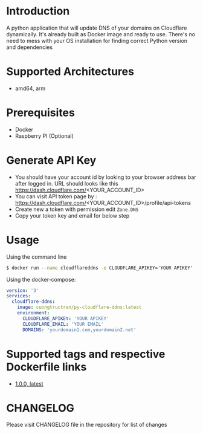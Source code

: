 # Introduction
A python application that will update DNS of your domains on Cloudflare dynamically. It's already built as Docker image and ready to use. There's no need to mess with your OS installation for finding correct Python version and dependencies

# Supported Architectures
- amd64, arm

# Prerequisites

- Docker
- Raspberry PI (Optional)

# Generate API Key
- You should have your account id by looking to your browser address bar after logged in. URL should looks like this https://dash.cloudflare.com/<YOUR_ACCOUNT_ID>
- You can visit API token page by : https://dash.cloudflare.com/<YOUR_ACCOUNT_ID>/profile/api-tokens
- Create new a token with permission edit `Zone.DNS`
- Copy your token key and email for below step

# Usage

Using the command line

```cmd
$ docker run --name cloudflareddns -e CLOUDFLARE_APIKEY='YOUR APIKEY' -e CLOUDFLARE_EMAIL='YOUR EMAIL' -e DOMAINS='yourdomain1.com,yourdomain2.net' cuongtructran/py-cloudflare-ddns:latest 
```

Using the docker-compose:

```yaml
version: '3'
services:
  cloudflare-ddns:
    image: cuongtructran/py-cloudflare-ddns:latest
    environment:
      CLOUDFLARE_APIKEY: 'YOUR APIKEY'
      CLOUDFLARE_EMAIL: 'YOUR EMAIL'
      DOMAINS: 'yourdomain1.com,yourdomain2.net'
```

# Supported tags and respective Dockerfile links

- [1.0.0, latest](https://github.com/cuongtructran/cloudflare-ddns/blob/master/Dockerfile)

# CHANGELOG

Please visit CHANGELOG file in the repository for list of changes
